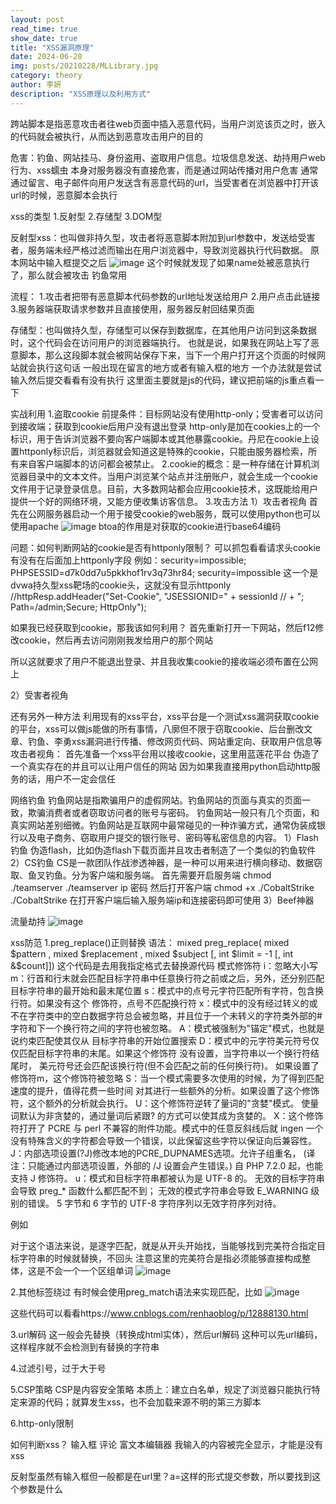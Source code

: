 ```yaml
---
layout: post
read_time: true
show_date: true
title: "XSS漏洞原理"
date: 2024-06-20
img: posts/20210228/MLLibrary.jpg
category: theory
author: 李妍
description: "XSS原理以及利用方式"
---
```

跨站脚本是指恶意攻击者往web页面中插入恶意代码，当用户浏览该页之时，嵌入的代码就会被执行，从而达到恶意攻击用户的目的

危害：钓鱼、网站挂马、身份盗用、盗取用户信息。垃圾信息发送、劫持用户web行为、xss蠕虫
本身对服务器没有直接危害，而是通过网站传播对用户危害
通常通过留言、电子邮件向用户发送含有恶意代码的url，当受害者在浏览器中打开该url的时候，恶意脚本会执行

xss的类型
1.反射型
2.存储型
3.DOM型

反射型xss：也叫做非持久型，攻击者将恶意脚本附加到url参数中，发送给受害者，服务端未经严格过滤而输出在用户浏览器中，导致浏览器执行代码数据。
原本网站中输入框提交之后
![image](https://github.com/Plonkloving/AnAn/assets/102906830/d1913336-94ff-4564-931d-4d11e67d5261)
这个时候就发现了如果name处被恶意执行了，那么就会被攻击
钓鱼常用

流程：
1.攻击者把带有恶意脚本代码参数的url地址发送给用户
2.用户点击此链接
3.服务器端获取请求参数并且直接使用，服务器反射回结果页面






存储型：也叫做持久型，存储型可以保存到数据库，在其他用户访问到这条数据时，这个代码会在访问用户的浏览器端执行。
也就是说，如果我在网站上写了恶意脚本，那么这段脚本就会被网站保存下来，当下一个用户打开这个页面的时候网站就会执行这句话
一般出现在留言的地方或者有输入框的地方
一个办法就是尝试输入然后提交看看有没有执行
这里面主要就是js的代码，建议把前端的js重点看一下


实战利用
1.盗取cookie
前提条件：目标网站没有使用http-only；受害者可以访问到接收端；获取到cookie后用户没有退出登录
http-only是加在cookies上的一个标识，用于告诉浏览器不要向客户端脚本或其他暴露cookie。丹尼在cookie上设置httponly标识后，浏览器就会知道这是特殊的cookie，只能由服务器检索，所有来自客户端脚本的访问都会被禁止。
2.cookie的概念：是一种存储在计算机浏览器目录中的文本文件。当用户浏览某个站点并注册账户，就会生成一个cookie文件用于记录登录信息。目前，大多数网站都会应用cookie技术，这既能给用户提供一个好的网络环境，又能方便收集访客信息。
3.攻击方法
1）攻击者视角
首先在公网服务器启动一个用于接受cookie的web服务，既可以使用python也可以使用apache
![image](https://github.com/Plonkloving/AnAn/assets/102906830/7e1ee8f7-035e-4056-8a11-b6e733797a4c)
btoa的作用是对获取的cookie进行base64编码

问题：如何判断网站的cookie是否有httponly限制？
可以抓包看看请求头cookie有没有在后面加上httponly字段
例如：security=impossible; PHPSESSID=d7k0dd7u5pkkhof1rv3q73hr84; security=impossible
这一个是dvwa持久型xss靶场的cookie头，这就没有显示httponly
//httpResp.addHeader("Set-Cookie", "JSESSIONID=" + sessionId
//	                            + "; Path=/admin;Secure; HttpOnly");

如果我已经获取到cookie，那我该如何利用？
首先重新打开一下网站，然后f12修改cookie，然后再去访问刚刚我发给用户的那个网站

所以这就要求了用户不能退出登录、并且我收集cookie的接收端必须布置在公网上

2）受害者视角


还有另外一种方法
利用现有的xss平台，xss平台是一个测试xss漏洞获取cookie的平台，xss可以做js能做的所有事情，八廓但不限于窃取cookie、后台删改文章、钓鱼、李勇xss漏洞进行传播、修改网页代码、网站重定向、获取用户信息等
攻击者视角：
首先准备一个xss平台用以接收cookie，这里用蓝莲花平台
伪造了一个真实存在的并且可以让用户信任的网站
因为如果我直接用python启动http服务的话，用户不一定会信任





网络钓鱼
钓鱼网站是指欺骗用户的虚假网站。钓鱼网站的页面与真实的页面一致，欺骗消费者或者窃取访问者的账号与密码。
钓鱼网站一般只有几个页面，和真实网站差别细微。钓鱼网站是互联网中最常碰见的一种诈骗方式，通常伪装成银行以及电子商务、窃取用户提交的银行账号、密码等私密信息的内容。
1）Flash钓鱼
伪造flash，比如伪造flash下载页面并且攻击者制造了一个类似的钓鱼软件
2）CS钓鱼
CS是一款团队作战渗透神器，是一种可以用来进行横向移动、数据窃取、鱼叉钓鱼。分为客户端和服务端。
首先需要开启服务端
chmod ./teamserver
./teamserver ip 密码
然后打开客户端
chmod +x ./CobaltStrike
./CobaltStrike
在打开客户端后输入服务端ip和连接密码即可使用
3）Beef神器



流量劫持
![image](https://github.com/Plonkloving/AnAn/assets/102906830/bb186a4b-61e2-41bc-b239-fe5ca05343b9)



xss防范
1.preg_replace()正则替换
语法：
mixed preg_replace( mixed $pattern , mixed $replacement , mixed $subject [, int $limit = -1 [, int &$count]]) 
这个代码是去用我指定格式去替换源代码
模式修饰符
i：忽略大小写
m：行首和行末就会匹配目标字符串中任意换行符之前或之后，另外，还分别匹配目标字符串的最开始和最末尾位置
s：模式中的点号元字符匹配所有字符，包含换行符。如果没有这个 修饰符，点号不匹配换行符
x：模式中的没有经过转义的或不在字符类中的空白数据字符总会被忽略，并且位于一个未转义的字符类外部的#字符和下一个换行符之间的字符也被忽略。
A：模式被强制为"锚定"模式，也就是说约束匹配使其仅从 目标字符串的开始位置搜索
D：模式中的元字符美元符号仅仅匹配目标字符串的末尾。如果这个修饰符 没有设置，当字符串以一个换行符结尾时， 美元符号还会匹配该换行符(但不会匹配之前的任何换行符)。 如果设置了修饰符m，这个修饰符被忽略
S：当一个模式需要多次使用的时候，为了得到匹配速度的提升，值得花费一些时间 对其进行一些额外的分析。如果设置了这个修饰符，这个额外的分析就会执行。
U：这个修饰符逆转了量词的"贪婪"模式。 使量词默认为非贪婪的，通过量词后紧跟? 的方式可以使其成为贪婪的。
X：这个修饰符打开了 PCRE 与 perl 不兼容的附件功能。模式中的任意反斜线后就 ingen 一个 没有特殊含义的字符都会导致一个错误，以此保留这些字符以保证向后兼容性。
J：内部选项设置(?J)修改本地的PCRE_DUPNAMES选项。允许子组重名， (译注：只能通过内部选项设置，外部的 /J 设置会产生错误。) 自 PHP 7.2.0 起，也能支持 J 修饰符。
u：模式和目标字符串都被认为是 UTF-8 的。 无效的目标字符串会导致 preg_* 函数什么都匹配不到； 无效的模式字符串会导致 E_WARNING 级别的错误。 5 字节和 6 字节的 UTF-8 字符序列以无效字符序列对待。


例如
<?php
$a = $_GET['a'];
echo preg_replace('/preg_replace/',$a,'This is Preg_replace');
?>
对于这个语法来说，是逐字匹配，就是从开头开始找，当能够找到完美符合指定目标字符串的时候就替换，不回头
注意这里的完美符合是指必须能够直接构成整体，这是不会一个一个区组单词
![image](https://github.com/Plonkloving/AnAn/assets/102906830/14b78e58-f255-4d24-a43d-96ff6cdf945b)




2.其他标签绕过
有时候会使用preg_match语法来实现匹配，比如
![image](https://github.com/Plonkloving/AnAn/assets/102906830/fa0e1ff8-647b-432d-a61d-155bb511f68b)

这些代码可以看看https://www.cnblogs.com/renhaoblog/p/12888130.html


3.url解码
这一般会先替换（转换成html实体），然后url解码
这种可以先url编码，这样程序就不会检测到有替换的字符串

4.过滤引号，过于大于号

5.CSP策略
CSP是内容安全策略
本质上：建立白名单，规定了浏览器只能执行特定来源的代码；就算发生xss，也不会加载来源不明的第三方脚本

6.http-only限制



如何判断xss？
输入框
评论
富文本编辑器
我输入的内容被完全显示，才能是没有xss

反射型虽然有输入框但一般都是在url里？a=这样的形式提交参数，所以要找到这个参数是什么

